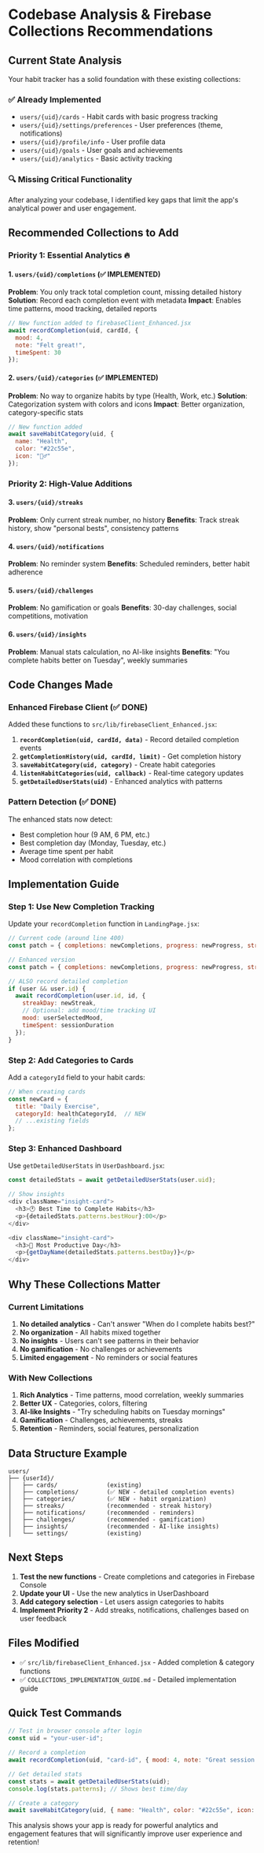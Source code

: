 # Codebase Analysis & Firebase Collections Recommendations

## Current State Analysis

Your habit tracker has a solid foundation with these existing collections:

### ✅ Already Implemented
- `users/{uid}/cards` - Habit cards with basic progress tracking
- `users/{uid}/settings/preferences` - User preferences (theme, notifications)
- `users/{uid}/profile/info` - User profile data
- `users/{uid}/goals` - User goals and achievements
- `users/{uid}/analytics` - Basic activity tracking

### 🔍 Missing Critical Functionality
After analyzing your codebase, I identified key gaps that limit the app's analytical power and user engagement.

## Recommended Collections to Add

### Priority 1: Essential Analytics 🔥

#### 1. `users/{uid}/completions` (✅ IMPLEMENTED)
**Problem**: You only track total completion count, missing detailed history
**Solution**: Record each completion event with metadata
**Impact**: Enables time patterns, mood tracking, detailed reports

```javascript
// New function added to firebaseClient_Enhanced.jsx
await recordCompletion(uid, cardId, {
  mood: 4,
  note: "Felt great!",
  timeSpent: 30
});
```

#### 2. `users/{uid}/categories` (✅ IMPLEMENTED)
**Problem**: No way to organize habits by type (Health, Work, etc.)
**Solution**: Categorization system with colors and icons
**Impact**: Better organization, category-specific stats

```javascript
// New function added
await saveHabitCategory(uid, {
  name: "Health",
  color: "#22c55e", 
  icon: "🏃‍♂️"
});
```

### Priority 2: High-Value Additions

#### 3. `users/{uid}/streaks`
**Problem**: Only current streak number, no history
**Benefits**: Track streak history, show "personal bests", consistency patterns

#### 4. `users/{uid}/notifications`
**Problem**: No reminder system
**Benefits**: Scheduled reminders, better habit adherence

#### 5. `users/{uid}/challenges`
**Problem**: No gamification or goals
**Benefits**: 30-day challenges, social competitions, motivation

#### 6. `users/{uid}/insights`
**Problem**: Manual stats calculation, no AI-like insights
**Benefits**: "You complete habits better on Tuesday", weekly summaries

## Code Changes Made

### Enhanced Firebase Client (✅ DONE)
Added these functions to `src/lib/firebaseClient_Enhanced.jsx`:

1. **`recordCompletion(uid, cardId, data)`** - Record detailed completion events
2. **`getCompletionHistory(uid, cardId, limit)`** - Get completion history
3. **`saveHabitCategory(uid, category)`** - Create habit categories
4. **`listenHabitCategories(uid, callback)`** - Real-time category updates
5. **`getDetailedUserStats(uid)`** - Enhanced analytics with patterns

### Pattern Detection (✅ DONE)
The enhanced stats now detect:
- Best completion hour (9 AM, 6 PM, etc.)
- Best completion day (Monday, Tuesday, etc.)
- Average time spent per habit
- Mood correlation with completions

## Implementation Guide

### Step 1: Use New Completion Tracking
Update your `recordCompletion` function in `LandingPage.jsx`:

```javascript
// Current code (around line 400)
const patch = { completions: newCompletions, progress: newProgress, streak: newStreak };

// Enhanced version
const patch = { completions: newCompletions, progress: newProgress, streak: newStreak };

// ALSO record detailed completion
if (user && user.id) {
  await recordCompletion(user.id, id, {
    streakDay: newStreak,
    // Optional: add mood/time tracking UI
    mood: userSelectedMood,
    timeSpent: sessionDuration
  });
}
```

### Step 2: Add Categories to Cards
Add a `categoryId` field to your habit cards:

```javascript
// When creating cards
const newCard = {
  title: "Daily Exercise",
  categoryId: healthCategoryId,  // NEW
  // ...existing fields
};
```

### Step 3: Enhanced Dashboard
Use `getDetailedUserStats` in `UserDashboard.jsx`:

```javascript
const detailedStats = await getDetailedUserStats(user.uid);

// Show insights
<div className="insight-card">
  <h3>🕐 Best Time to Complete Habits</h3>
  <p>{detailedStats.patterns.bestHour}:00</p>
</div>

<div className="insight-card">
  <h3>📅 Most Productive Day</h3>
  <p>{getDayName(detailedStats.patterns.bestDay)}</p>
</div>
```

## Why These Collections Matter

### Current Limitations
1. **No detailed analytics** - Can't answer "When do I complete habits best?"
2. **No organization** - All habits mixed together
3. **No insights** - Users can't see patterns in their behavior
4. **No gamification** - No challenges or achievements
5. **Limited engagement** - No reminders or social features

### With New Collections
1. **Rich Analytics** - Time patterns, mood correlation, weekly summaries
2. **Better UX** - Categories, colors, filtering
3. **AI-like Insights** - "Try scheduling habits on Tuesday mornings"
4. **Gamification** - Challenges, achievements, streaks
5. **Retention** - Reminders, social features, personalization

## Data Structure Example

```
users/
├── {userId}/
│   ├── cards/              (existing)
│   ├── completions/        (✅ NEW - detailed completion events)
│   ├── categories/         (✅ NEW - habit organization)
│   ├── streaks/            (recommended - streak history)
│   ├── notifications/      (recommended - reminders)
│   ├── challenges/         (recommended - gamification)
│   ├── insights/           (recommended - AI-like insights)
│   └── settings/           (existing)
```

## Next Steps

1. **Test the new functions** - Create completions and categories in Firebase Console
2. **Update your UI** - Use the new analytics in UserDashboard
3. **Add category selection** - Let users assign categories to habits
4. **Implement Priority 2** - Add streaks, notifications, challenges based on user feedback

## Files Modified
- ✅ `src/lib/firebaseClient_Enhanced.jsx` - Added completion & category functions
- ✅ `COLLECTIONS_IMPLEMENTATION_GUIDE.md` - Detailed implementation guide

## Quick Test Commands

```javascript
// Test in browser console after login
const uid = "your-user-id";

// Record a completion
await recordCompletion(uid, "card-id", { mood: 4, note: "Great session!" });

// Get detailed stats
const stats = await getDetailedUserStats(uid);
console.log(stats.patterns); // Shows best time/day

// Create a category
await saveHabitCategory(uid, { name: "Health", color: "#22c55e", icon: "🏃‍♂️" });
```

This analysis shows your app is ready for powerful analytics and engagement features that will significantly improve user experience and retention!
